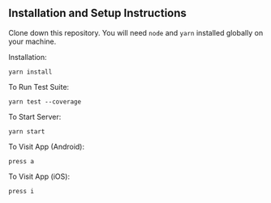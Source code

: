 ## Installation and Setup Instructions

Clone down this repository. You will need `node` and `yarn` installed globally on your machine.  

Installation:

`yarn install`  

To Run Test Suite:  

`yarn test --coverage`  

To Start Server:

`yarn start`  

To Visit App (Android):

`press a` 

To Visit App (iOS):

`press i` 